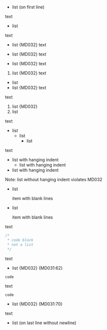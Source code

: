 * list (on first line)

text

* list

text
* list {MD032}
text
+ list {MD032}
text
- list {MD032}
text
1. list {MD032}
text

* list
* list {MD032}
text

text
1. list {MD032}
2. list

text

* list
  * list
    * list

text

* list
  with hanging indent
  * list
    with hanging indent
* list
  with hanging indent

Note: list without hanging indent violates MD032

* list

  item with blank lines

* list

  item with blank lines

text

```js
/*
 * code block
 * not a list
 */
```

text

* list {MD032} {MD031:62}
```
code
```

text

```
code
```
* list {MD032} {MD031:70}

text

* list (on last line without newline)